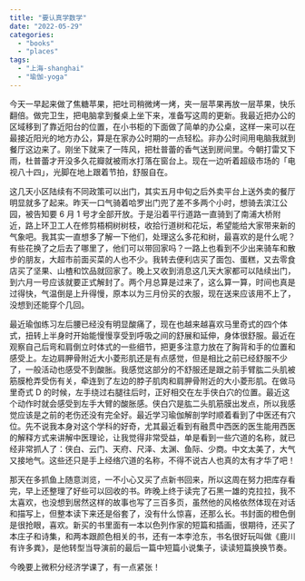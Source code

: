 ```yaml
---
title: "要认真学数学"
date: "2022-05-29"
categories: 
  - "books"
  - "places"
tags: 
  - "上海-shanghai"
  - "瑜伽-yoga"
---
```


今天一早起来做了焦糖苹果，把吐司稍微烤一烤，夹一层苹果再放一层苹果，快乐翻倍。做完卫生，把电脑拿到餐桌上坐下来，准备写这周的更新。我最近把办公的区域移到了靠近阳台的位置，在小书柜的下面做了简单的办公桌，这样一来可以在最接近阳光的地方办公，算是在家办公时期的一点轻松。非办公时间用电脑我就到餐厅这边来了。刚坐下就来了一阵风，把杜普蕾的香气送到房间里。今朝打雷又下雨，杜普蕾才开没多久花瓣就被雨水打落在窗台上。现在一边听着超级市场的「电视八十四」，光脚在地上跟着节拍，舒服自在。  
  
这几天小区陆续有不同政策可以出门，其实五月中旬之后外卖平台上送外卖的餐厅明显就多了起来。昨天一口气骑着哈罗出门兜了差不多两个小时，想骑去滨江公园，被告知要 6 月 1 号才全部开放。于是沿着平行道路一直骑到了南浦大桥附近，路上环卫工人在修剪梧桐树树枝，收拾行道树和花坛，希望能给大家带来新的气象吧。我其实一直想多了解一下他们，处理这么多花和树，最喜欢的是什么呢？有些花换了之后去了哪里了，他们可以带回家吗？一路上也看到不少出来骑车和散步的朋友，大超市前面买菜的人也不少。我转去便利店买了面包、蛋糕，又去零食店买了坚果、山楂和饮品就回家了。晚上又收到消息这几天大家都可以陆续出门，到六月一号应该就要正式解封了。两个月总算是过来了，这么算一算，时间也真是过得快，气温倒是上升得慢，原本以为三月份买的衣服，现在送来应该用不上了，没想到还能穿个几回。  
  
最近瑜伽练习左后腰已经没有明显酸痛了，现在也越来越喜欢马里奇式的四个体式，扭转上半身时开始能慢慢享受到呼吸之间的舒展和延伸，身体很舒服。最近在观察自己后弯和肩倒立时体式的一些细节，把更多注意力放在了胸背和手的位置和感受上。左边肩胛骨附近大小菱形肌还是有点感觉，但是相比之前已经舒服不少了，一般活动也感受不到酸胀。我感觉这部分的不舒服还是跟之前手臂肱二头肌被筋膜枪弄受伤有关，牵连到了左边的脖子肌肉和肩胛骨附近的大小菱形肌。在做马里奇式 D 的时候，左手绕过右腿往后时，正好相交在左手侠白穴的位置。最近这个动作时就会感受到左手大臂的酸胀感。侠白穴是肱二头肌筋膜出发点，所以我感觉应该是之前的老伤还没有完全好。最近学习瑜伽解剖学时顺着看到了中医还有穴位。先不说我本身对这个学科的好奇，尤其最近看到有融贯中西医的医生能用西医的解释方式来讲解中医理论，让我觉得非常受益，单是看到一些穴道的名称，就已经非常抓人了：侠白、云门、天府、尺泽、太渊、鱼际、少商。中文太美了，大气又接地气。这些还只是手上经络穴道的名称，不得不说古人也真的太有才华了吧！  
  
那天在多抓鱼上随意浏览，一不小心又买了点新书回来，所以这周在努力把库存看完，早上还整理了好些可以回收的书。昨晚上终于读完了石黑一雄的克拉拉，我不太喜欢，也没想到居然这样的故事也写了三百多页，虽然他的风格依然体现在对话和描写上，但整本读下来还是俗套了，没有什么惊喜，还那么长。书封面的橙色倒是很抢眼，喜欢。新买的书里面有一本以色列作家的短篇和插画，很期待，还买了本庄子和诗集，和两本跟颜色相关的书，还有一本李沧东，书名很好玩叫做《鹿川有许多粪》，是他转型当导演前的最后一篇中短篇小说集子，读读短篇换换节奏。  
  
今晚要上微积分经济学课了，有一点紧张！

